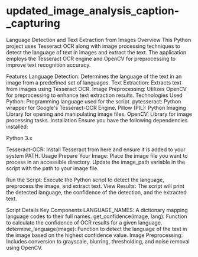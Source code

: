 # updated_image_analysis_caption-_capturing
Language Detection and Text Extraction from Images
Overview
This Python project uses Tesseract OCR along with image processing techniques to detect the language of text in images and extract the text. The application employs the Tesseract OCR engine and OpenCV for preprocessing to improve text recognition accuracy.

Features
Language Detection: Determines the language of the text in an image from a predefined set of languages.
Text Extraction: Extracts text from images using Tesseract OCR.
Image Preprocessing: Utilizes OpenCV for preprocessing to enhance text extraction results.
Technologies Used
Python: Programming language used for the script.
pytesseract: Python wrapper for Google's Tesseract-OCR Engine.
Pillow (PIL): Python Imaging Library for opening and manipulating image files.
OpenCV: Library for image processing tasks.
Installation
Ensure you have the following dependencies installed:

Python 3.x

Tesseract-OCR: Install Tesseract from here and ensure it is added to your system PATH.
Usage
Prepare Your Image: Place the image file you want to process in an accessible directory. Update the image_path variable in the script with the path to your image file.

Run the Script: Execute the Python script to detect the language, preprocess the image, and extract text.
View Results: The script will print the detected language, the confidence of the detection, and the extracted text.

Script Details
Key Components
LANGUAGE_NAMES: A dictionary mapping language codes to their full names.
get_confidence(image, lang): Function to calculate the confidence of OCR results for a given language.
determine_language(image): Function to detect the language of the text in the image based on the highest confidence value.
Image Preprocessing: Includes conversion to grayscale, blurring, thresholding, and noise removal using OpenCV.
